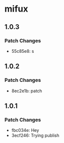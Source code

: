 # mifux

## 1.0.3

### Patch Changes

- 55c85e8: s

## 1.0.2

### Patch Changes

- 8ec2e1b: patch

## 1.0.1

### Patch Changes

- fbc034e: Hey
- 3ecf246: Trying publish
